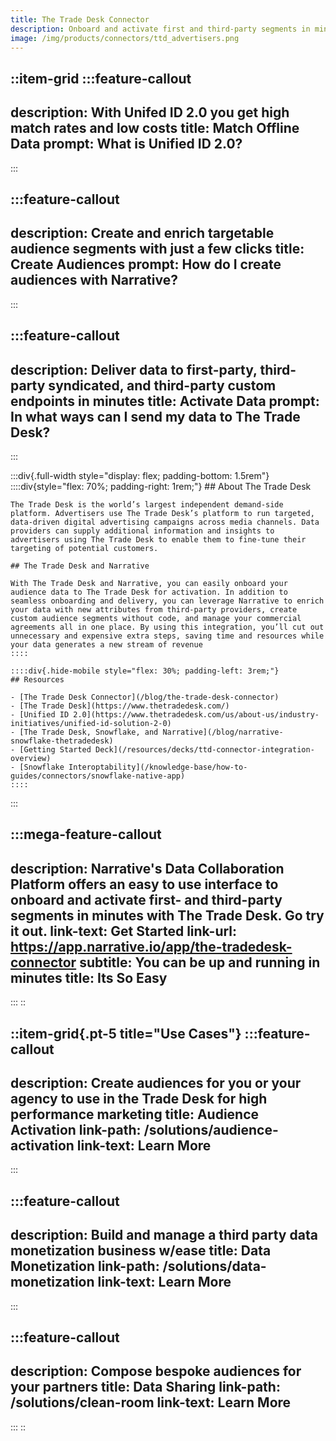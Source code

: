 ```yaml
---
title: The Trade Desk Connector
description: Onboard and activate first and third-party segments in minutes with The Trade Desk and Narrative.
image: /img/products/connectors/ttd_advertisers.png
---
```


::item-grid
  :::feature-callout
  ---
  description: With Unifed ID 2.0 you get high match rates and low costs
  title: Match Offline Data
  prompt: What is Unified ID 2.0?
  ---
  :::

  :::feature-callout
  ---
  description: Create and enrich targetable audience segments with just a few clicks
  title: Create Audiences
  prompt: How do I create audiences with Narrative?
  ---
  :::

  :::feature-callout
  ---
  description: Deliver data to first-party, third-party syndicated, and third-party custom endpoints in minutes
  title: Activate Data
  prompt: In what ways can I send my data to The Trade Desk?
  ---
  :::

  :::div{.full-width style="display: flex; padding-bottom: 1.5rem"}
    ::::div{style="flex: 70%; padding-right: 1rem;"}
    ## About The Trade Desk
    
    The Trade Desk is the world’s largest independent demand-side platform. Advertisers use The Trade Desk’s platform to run targeted, data-driven digital advertising campaigns across media channels. Data providers can supply additional information and insights to advertisers using The Trade Desk to enable them to fine-tune their targeting of potential customers.
    
    ## The Trade Desk and Narrative
    
    With The Trade Desk and Narrative, you can easily onboard your audience data to The Trade Desk for activation. In addition to seamless onboarding and delivery, you can leverage Narrative to enrich your data with new attributes from third-party providers, create custom audience segments without code, and manage your commercial agreements all in one place. By using this integration, you’ll cut out unnecessary and expensive extra steps, saving time and resources while your data generates a new stream of revenue
    ::::
  
    ::::div{.hide-mobile style="flex: 30%; padding-left: 3rem;"}
    ## Resources
    
    - [The Trade Desk Connector](/blog/the-trade-desk-connector)
    - [The Trade Desk](https://www.thetradedesk.com/)
    - [Unified ID 2.0](https://www.thetradedesk.com/us/about-us/industry-initiatives/unified-id-solution-2-0)
    - [The Trade Desk, Snowflake, and Narrative](/blog/narrative-snowflake-thetradedesk)
    - [Getting Started Deck](/resources/decks/ttd-connector-integration-overview)
    - [Snowflake Interoptability](/knowledge-base/how-to-guides/connectors/snowflake-native-app)
    ::::
  :::

  :::mega-feature-callout
  ---
  description: Narrative's Data Collaboration Platform offers an easy to use interface to onboard and activate first- and third-party segments in minutes with The Trade Desk.  Go try it out.
  link-text: Get Started
  link-url: https://app.narrative.io/app/the-tradedesk-connector
  subtitle: You can be up and running in minutes
  title: Its So Easy
  ---
  :::
::

::item-grid{.pt-5 title="Use Cases"}
  :::feature-callout
  ---
  description: Create audiences for you or your agency to use in the Trade Desk for high performance marketing
  title: Audience Activation
  link-path: /solutions/audience-activation
  link-text: Learn More
  ---
  :::

  :::feature-callout
  ---
  description: Build and manage a third party data monetization business w/ease
  title: Data Monetization
  link-path: /solutions/data-monetization
  link-text: Learn More
  ---
  :::

  :::feature-callout
  ---
  description: Compose bespoke audiences for your partners
  title: Data Sharing
  link-path: /solutions/clean-room
  link-text: Learn More
  ---
  :::
::
